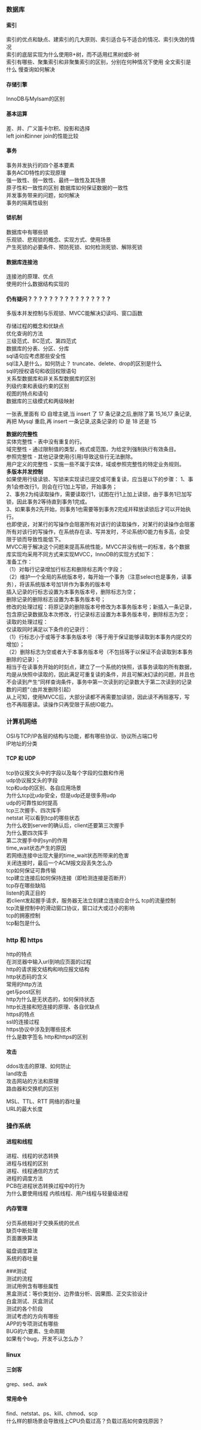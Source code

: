 ### 数据库  
#### 索引  
索引的优点和缺点、建索引的几大原则、索引适合与不适合的情况、索引失效的情况  
索引的底层实现为什么使用B+树，而不适用红黑树或B-树   
索引有哪些、聚集索引和非聚集索引的区别，分别在何种情况下使用
全文索引是什么
慢查询如何解决
#### 存储引擎  
InnoDB与MyIsam的区别  
#### 基本运算  
差、并、广义笛卡尔积、投影和选择  
left join和inner join的性能比较  
#### 事务  
事务并发执行的四个基本要素  
事务ACID特性的实现原理  
强一致性、弱一致性、最终一致性及其场景  
原子性和一致性的区别
数据库如何保证数据的一致性  
并发事务带来的问题，如何解决  
事务的隔离性级别  
#### 锁机制
数据库中有哪些锁  
乐观锁、悲观锁的概念、实现方式、使用场景   
产生死锁的必要条件、预防死锁、如何检测死锁、解除死锁  
#### 数据库连接池
连接池的原理、优点  
使用的什么数据结构实现的  
#### 仍有疑问？？？？？？？？？？？？？？？？
多版本并发控制与乐观锁、MVCC能解决幻读吗、窗口函数

存储过程的概念和优缺点  
优化查询的方法  
三级范式、BC范式、第四范式  
数据库的分表、分区、分库  
sql语句应考虑那些安全性  
sql注入是什么，如何防止？
truncate、delete、drop的区别是什么  
sql的授权语句和收回权限语句  
关系型数据库和非关系型数据库的区别  
列级约束和表级约束的区别  
视图的特点和语句  
数据库的三级模式和两级映射  

一张表,里面有 ID 自增主键,当 insert 了 17 条记录之后,删除了第 15,16,17 条记录,再把 Mysql 重启,再 insert 一条记录,这条记录的 ID 是 18 还是 15  

**数据的完整性**  
实体完整性 - 表中没有重复的行。  
域完整性 - 通过限制值的类型，格式或范围，为给定列强制执行有效条目。  
参照完整性 - 其他记录使用(引用)导致这些行无法删除。  
用户定义的完整性 - 实施一些不属于实体，域或参照完整性的特定业务规则。  
**多版本并发控制**    
如果使用行级读锁、写锁来实现读已提交或可重复读，应当是以下的步骤：
1、事务1会修改行1，则会在行1加上写锁，开始事务；  
2、事务2为纯读取操作，需要读取行1，试图在行1上加上读锁，由于事务1已加写锁，因此事务2等待直到事务1完成。  
3、如果事务2先开始，则事务1也需要等到事务2完成并释放读锁后才可以开始执行。  
也即使说，对某行的写操作会阻塞所有对该行的读取操作，对某行的读操作会阻塞所有对该行的写操作，在系统存在读、写并发时，不论系统IO能力有多高，会受限于锁而导致性能低下。  
MVCC用于解决这个问题来提高系统性能，MVCC并没有统一的标准，各个数据库实现均采用不同方式来实现MVCC，InnoDB的实现方式如下：  
准备工作：  
（1）对每行记录增加行标志和删除标志两个字段；  
（2）维护一个全局的系统版本号，每开始一个事务（注意select也是事务，读事务），将该系统版本号加1并作为事务的版本号  
插入记录的行标志设置为本事务版本号，删除标志为空；  
删除记录的删除标志设置为本事务版本号；  
修改的处理过程：将原记录的删除版本号修改为本事务版本号；新插入一条记录，包含原记录数据及本次修改，行记录标志设置为本事务版本号，删除标志为空；  
读取的处理过程：  
仅读取同时满足以下条件的记录行：  
（1）行标志小于或等于本事务版本号（等于用于保证能够读取到本事务内提交的增加）；  
（2）删除标志为空或者大于本事务版本号（不包括等于以保证不会读取到本事务删除的记录）；  
相当于在读事务开始的时刻点，建立了一个系统的快照，该事务读取的所有数据，均是从快照中读取的，因此满足可重复读的条件，并且可解决幻读的问题，并且也不会读到产生“同样查询条件，事务中第一次读到的记录数大于第二次读到的记录数的问题“（由并发删除引起）  
从上可知，使用MVCC后，大部分读都不再需要加读锁，因此读不再阻塞写，写也不再阻塞读。读操作只再受限于系统IO能力。  

### 计算机网络   
OSI与TCP/IP各层的结构与功能，都有哪些协议、协议所占端口号  
IP地址的分类  
#### TCP 和 UDP  
tcp协议报文头中的字段以及每个字段的位数和作用  
udp协议报文头的字段  
tcp和udp的区别、各自应用场景  
为什么tcp比udp安全，但是udp还是很多用udp  
udp的可靠性如何提高  
tcp三次握手、四次挥手  
netstat 可以看到tcp的哪些状态  
为什么收到server的确认后，client还要第三次握手  
为什么要四次挥手  
第二次握手中的syn的作用  
time_wait状态产生的原因  
若网络连接中出现大量的time_wait状态所带来的危害  
关闭连接时，最后一个ACM报文段丢失怎么办  
tcp如何保证可靠传输  
tcp建立连接后如何保持连接（即检测连接是否断开）  
tcp存在哪些缺陷  
listen的真正目的  
若client发起握手请求，服务器无法立刻建立连接应会什么
tcp的流量控制  
tcp流量控制中的滑动窗口协议，窗口过大或过小的影响  
tcp的拥塞控制  
tcp黏包是什么  
### http 和 https  
http的特点  
在浏览器中输入url到响应页面的过程  
http的请求报文结构和响应报文结构  
http状态码的含义  
常用的http方法  
get与post区别  
http为什么是无状态的，如何保持状态  
http长连接和短连接的原理、各自优缺点  
https的特点  
ssl的连接过程  
https协议中涉及到哪些技术  
什么是数字签名
http和https的区别  
#### 攻击  
ddos攻击的原理、如何防止  
land攻击  
攻击网站的方法和原理  
路由器和交换机的区别  

MSL、TTL、RTT 网络的吞吐量  
URL的最大长度

### 操作系统  
#### 进程和线程  
进程、线程的状态转换  
进程与线程的区别  
进程、线程通信的方式  
进程的调度方法  
PCB在进程状态转换过程中的行为  
为什么要使用线程
内核线程、用户线程与轻量级进程  
#### 内存管理
分页系统相对于交换系统的优点  
缺页中断处理  
页面置换算法  


磁盘调度算法  
系统的吞吐量  

###测试  
测试的流程  
测试用例含有哪些属性  
黑盒测试：等价类划分、边界值分析、因果图、正交实验设计  
白盒测试、灰盒测试  
测试的各个阶段  
测试考虑的方向有哪些  
APP的专项测试有哪些  
BUG的六要素、生命周期  
如果有个bug，开发不认怎么办？  
### linux  
#### 三剑客  
grep、sed、awk  
#### 常用命令  
find、netstat、ps、kill、chmod、scp  
什么样的额场景会导致线上CPU负载过高？负载过高如何查找原因？  
